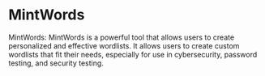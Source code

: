 # MintWords
 MintWords: MintWords is a powerful tool that allows users to create personalized and effective wordlists. It allows users to create custom wordlists that fit their needs, especially for use in cybersecurity, password testing, and security testing.
 
